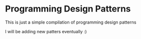 # Programming Design Patterns

This is just a simple compilation of programming design patterns

I will be adding new patters eventually :)
